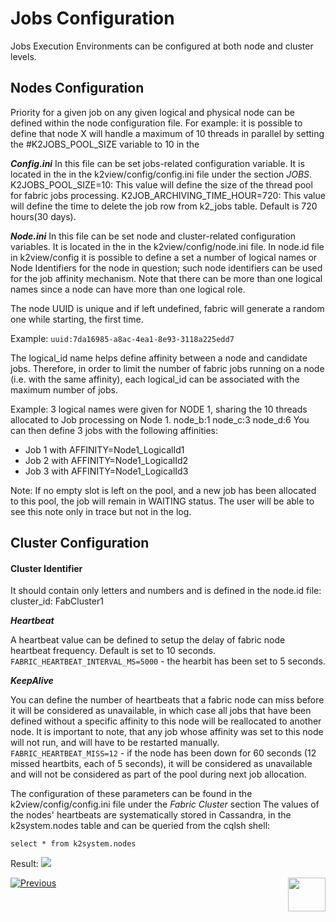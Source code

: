 # Jobs Configuration

Jobs Execution Environments can be configured at both node and cluster levels.


## Nodes Configuration
Priority for a given job on any given logical and physical node can be defined within the node configuration file.
For example: it is possible to define that node X will handle a maximum of 10 threads in parallel by setting the #K2JOBS_POOL_SIZE variable to 10 in the 

***Config.ini***
In this file can be set jobs-related configuration variable. It is located in the in the k2view/config/config.ini file under the section *JOBS*.
K2JOBS_POOL_SIZE=10: This value will define the size of the thread pool for fabric jobs processing. 
K2JOB_ARCHIVING_TIME_HOUR=720: This value will define the time to delete the job row from k2_jobs table. Default is 720 hours(30 days).


***Node.ini***
In this file can be set node and cluster-related configuration variables. It is located in the in the k2view/config/node.ini file.
In node.id file in k2view/config it is possible to define a set a number of logical names or Node Identifiers for the node in question; such node identifiers can be used for the job affinity mechanism. Note that there can be more than one logical names since a node can have more than one logical role.

The node UUID is unique and if left undefined, fabric will generate a random one while starting, the first time.

Example: ```uuid:7da16985-a8ac-4ea1-8e93-3118a225edd7```

The logical_id name helps define affinity between a node and candidate jobs. Therefore, in order to limit the number of fabric jobs running on a node (i.e. with the same affinity), each logical_id can be associated with the maximum number of jobs.

Example:
3 logical names were given for NODE 1, sharing the 10 threads allocated to Job processing on Node 1. 
node_b:1
node_c:3
node_d:6
You can then define 3 jobs with the following affinities:
- Job 1 with AFFINITY=Node1_LogicalId1
- Job 2 with AFFINITY=Node1_LogicalId2
- Job 3 with AFFINITY=Node1_LogicalId3

Note: If no empty slot is left on the pool, and a new job has been allocated to this pool, the job will remain in WAITING status. The user will be able to see this note only in trace but not in the log.


## Cluster Configuration

#### Cluster Identifier

It should contain only letters and numbers and is defined in the node.id file:
cluster_id: FabCluster1 

***Heartbeat***

A heartbeat value can be defined to setup the delay of fabric node heartbeat frequency. Default is set to 10 seconds.
```FABRIC_HEARTBEAT_INTERVAL_MS=5000``` - the hearbit has been set to 5 seconds.


***KeepAlive***

You can define the number of heartbeats that a fabric node can miss before it will be considered as unavailable, in which case all jobs that have been defined without a specific affinity to this node will be reallocated to another node. It is important to note, that any job whose affinity was set to this node will not run, and will have to be restarted manually.
```FABRIC_HEARTBEAT_MISS=12``` - if the node has been down for 60 seconds (12 missed heartbits, each of 5 seconds), it will be considered as unavailable and will not be considered as part of the pool during next job allocation.

The configuration of these parameters can be found in the k2view/config/config.ini file under the *Fabric Cluster* section
The values of the nodes' heartbeats are systematically stored in Cassandra, in the k2system.nodes table and can be queried from the cqlsh shell: 

```select * from k2system.nodes ```

Result:
<img src="/articles/20_jobs_and_batch_services/images/12_jobs_and_batch_services_create_a_job_k2JobsTable.PNG"></img>



[![Previous](/articles/images/Previous.png)](/articles/20_jobs_and_batch_services/05_jobs_table_fields.md)[<img align="right" width="60" height="54" src="/articles/images/Next.png">](/articles/20_jobs_and_batch_services/07_jobs_examples.md)
